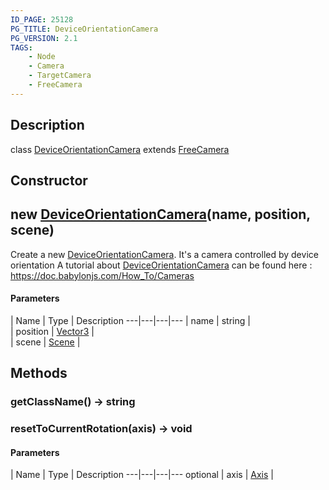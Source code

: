 ```yaml
---
ID_PAGE: 25128
PG_TITLE: DeviceOrientationCamera
PG_VERSION: 2.1
TAGS:
    - Node
    - Camera
    - TargetCamera
    - FreeCamera
---
```

## Description

class [DeviceOrientationCamera](/classes/3.0/DeviceOrientationCamera) extends [FreeCamera](/classes/3.0/FreeCamera)



## Constructor

## new [DeviceOrientationCamera](/classes/3.0/DeviceOrientationCamera)(name, position, scene)

Create a new [DeviceOrientationCamera](/classes/3.0/DeviceOrientationCamera). It's a camera controlled by device orientation
A tutorial about [DeviceOrientationCamera](/classes/3.0/DeviceOrientationCamera) can be found here : https://doc.babylonjs.com/How_To/Cameras

#### Parameters
 | Name | Type | Description
---|---|---|---
 | name | string |      
 | position | [Vector3](/classes/3.0/Vector3) |      
 | scene | [Scene](/classes/3.0/Scene) |      
## Methods

### getClassName() &rarr; string


### resetToCurrentRotation(axis) &rarr; void



#### Parameters
 | Name | Type | Description
---|---|---|---
optional | axis | [Axis](/classes/3.0/Axis) |  

